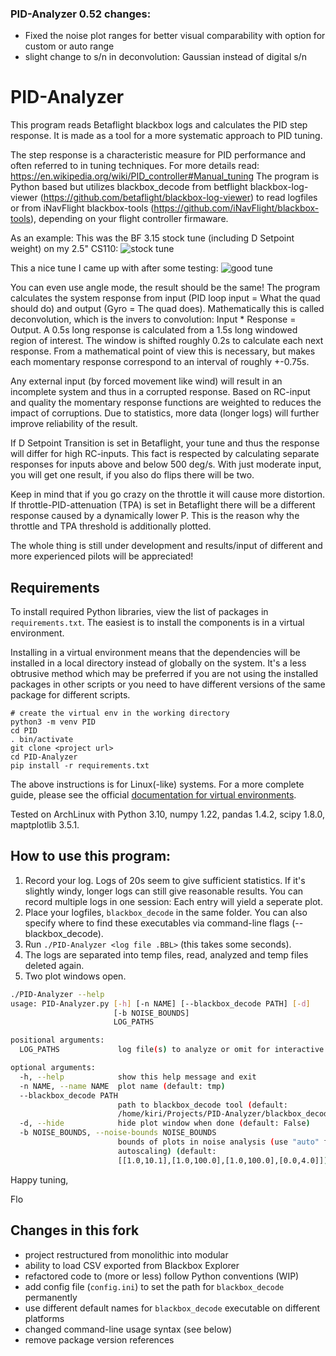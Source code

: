 
### PID-Analyzer 0.52 changes:
- Fixed the noise plot ranges for better visual comparability with option for custom or auto range
- slight change to s/n in deconvolution: Gaussian instead of digital s/n

# PID-Analyzer

This program reads Betaflight blackbox logs and calculates the PID step response. It is made as a tool for a more systematic approach to PID tuning.

The step response is a characteristic measure for PID performance and often referred to in tuning techniques.
For more details read: https://en.wikipedia.org/wiki/PID_controller#Manual_tuning 
The program is Python based but utilizes blackbox_decode from betflight blackbox-log-viewer (https://github.com/betaflight/blackbox-log-viewer) to read logfiles 
or from iNavFlight blackbox-tools (https://github.com/iNavFlight/blackbox-tools), depending on your flight controller firmaware.

As an example: 
This was the BF 3.15 stock tune (including D Setpoint weight) on my 2.5" CS110: 
![stock tune](images/stock_tune.png)

This a nice tune I came up with after some testing: 
![good tune](images/good_tune.png)

You can even use angle mode, the result should be the same!
The program calculates the system response from input (PID loop input = What the quad should do) and output (Gyro = The quad does). 
Mathematically this is called deconvolution, which is the invers to convolution: Input * Response = Output. 
A 0.5s long response is calculated from a 1.5s long windowed region of interest. The window is shifted roughly 0.2s to calculate each next response. 
From a mathematical point of view this is necessary, but makes each momentary response correspond to an interval of roughly +-0.75s.
 
Any external input (by forced movement like wind) will result in an incomplete system and thus in a corrupted response. 
Based on RC-input and quality the momentary response functions are weighted to reduces the impact of corruptions. Due to statistics, more data (longer logs) will further improve reliability of the result. 

If D Setpoint Transition is set in Betaflight, your tune and thus the response will differ for high RC-inputs. 
This fact is respected by calculating separate responses for inputs above and below 500 deg/s. With just moderate input, you will get one result, if you also do flips there will be two.

Keep in mind that if you go crazy on the throttle it will cause more distortion.  If throttle-PID-attenuation (TPA) is set in Betaflight there will be a different response caused by a dynamically lower P. 
This is the reason why the throttle and TPA threshold is additionally plotted.

The whole thing is still under development and results/input of different and more experienced pilots will be appreciated!

## Requirements

To install required Python libraries, view the list of packages in `requirements.txt`. The easiest is to install the components is in a virtual environment.

Installing in a virtual environment means that the dependencies will be installed in a local directory instead of globally on the system. 
It's a less obtrusive method which may be preferred if you are not using the installed packages in other scripts or you need to have different versions of the same package for different scripts.

```
# create the virtual env in the working directory
python3 -m venv PID
cd PID
. bin/activate
git clone <project url>
cd PID-Analyzer
pip install -r requirements.txt
```

The above instructions is for Linux(-like) systems. For a more complete guide, please see the official [documentation for virtual environments](https://docs.python.org/3/library/venv.html).

Tested on ArchLinux with Python 3.10, numpy 1.22, pandas 1.4.2, scipy 1.8.0, maptplotlib 3.5.1.

## How to use this program:
1. Record your log. Logs of 20s seem to give sufficient statistics. If it's slightly windy, longer logs can still give reasonable results. You can record multiple logs in one session: Each entry will yield a seperate plot.
2. Place your logfiles, `blackbox_decode` in the same folder. You can also specify where to find these executables via command-line flags (--blackbox_decode).
3. Run `./PID-Analyzer <log file .BBL>` (this takes some seconds).
4. The logs are separated into temp files, read, analyzed and temp files deleted again.
5. Two plot windows open.


```bash
./PID-Analyzer --help
usage: PID-Analyzer.py [-h] [-n NAME] [--blackbox_decode PATH] [-d]
                       [-b NOISE_BOUNDS]
                       LOG_PATHS

positional arguments:
  LOG_PATHS             log file(s) to analyze or omit for interactive prompt

optional arguments:
  -h, --help            show this help message and exit
  -n NAME, --name NAME  plot name (default: tmp)
  --blackbox_decode PATH
                        path to blackbox_decode tool (default:
                        /home/kiri/Projects/PID-Analyzer/blackbox_decode)
  -d, --hide            hide plot window when done (default: False)
  -b NOISE_BOUNDS, --noise-bounds NOISE_BOUNDS
                        bounds of plots in noise analysis (use "auto" for
                        autoscaling) (default:
                        [[1.0,10.1],[1.0,100.0],[1.0,100.0],[0.0,4.0]])
```


Happy tuning,

Flo

## Changes in this fork

* project restructured from monolithic into modular
* ability to load CSV exported from Blackbox Explorer
* refactored code to (more or less) follow Python conventions (WIP)
* add config file (`config.ini`) to set the path for `blackbox_decode` permanently
* use different default names for `blackbox_decode` executable on different platforms
* changed command-line usage syntax (see below)
* remove package version references



